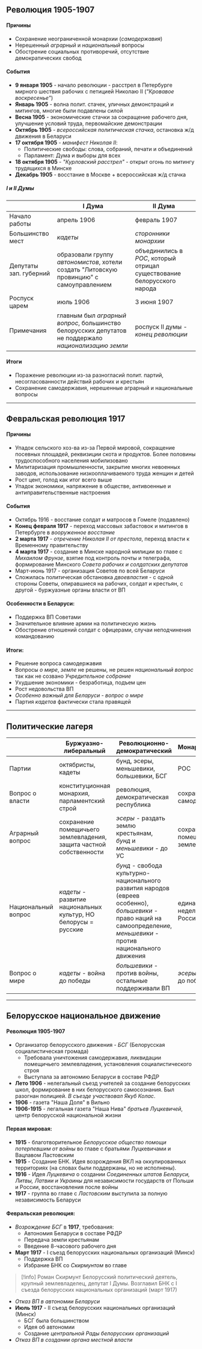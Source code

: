 ## Революция 1905-1907

#### Причины
- Сохранение неограниченной монархии (*самодержавия*)
- Нерешенный *аграрный* и *национальный* вопросы
- Обострение социальных противоречий, отсутствие демократических свобод

#### События
- **9 января 1905** - начало революции - расстрел в Петербурге мирного шествия рабочих с петицией Николаю II (*"Кровавое воскресенье"*)
- **Январь 1905** - волна полит. стачек, уличных демонстраций и митингов, многие были подавлены силой
- **Весна 1905** - экономические стачки за сокращение рабочего дня, улучшение условий труда, первомайские демонстрации
- **Октябрь 1905** - *всероссийская политическая стачка*, остановка ж/д движения в Беларуси
- **17 октября 1905** - *манифест Николая II*:
	- Политические свободы: слова, собраний, печати и объединений
	- Парламент: Дума и выборы для всех
- **18 октября 1905** - *"Курловский расстрел"* - открыт огонь по митингу трудящихся в Минске
- **Декабрь 1905** - восстание в Москве + всероссийская ж/д стачка

##### I и II Думы

|                        | **I Дума** | **II Дума** |
|------------------------|--------|---------|
| Начало работы          | апрель 1906 | февраль 1907 |
| Большинство мест       | *кадеты* | *сторонники монархии* |
| Депутаты зап. губерний | образовали группу *автономистов*, хотели создать "Литовскую провинцию" с самоуправлением | объединились в *РОС*, который отрицал существование белорусского народа |
| Роспуск царем          | июль 1906 | 3 июня 1907 |
| Примечания             | главным был *аграрный вопрос*, большинство белорусских депутатов не поддержало *национализацию земли* | роспуск II думы - *конец революции* |

#### Итоги
- Поражение революции из-за разногласий полит. партий, несогласованности действий рабочих и крестьян
- Сохранение самодержавия, нерешенные аграрный и национальные вопросы

---

## Февральская революция 1917

#### Причины
- Упадок сельского хоз-ва из-за Первой мировой, сокращение посевных площадей, реквизиции скота и продуктов. Более половины трудоспособного населения мобилизовано
- Милитаризация промышленности, закрытие многих невоенных заводов, использование низкооплачиваемого труда женщин и детей
- Рост цент, голод как итог всего выше
- Упадок экономики, напряжение в обществе, антивоенные и антиправительственные настроения

#### События
- Октябрь 1916 - восстание солдат и матросов в Гомеле (подавлено)
- **Конец февраля 1917** - переход массовых забастовок и митингов в Петербурге в *вооруженное восстание*
- **2 марта 1917** - *отречение Николая II от престола*, переход власти к Временному правительству
- **4 марта 1917** - создание в Минске народной милиции во главе с *Михаилом Фрунзе*, взятие под контроль почты и телеграфа, формирование Минского *Совета рабочих и солдатских депутатов*
- Март-июнь 1917 - организация Советов по всей Беларуси
- Сложилась политическая обстановка *двоевластия* - с одной стороны Советы, опиравшиеся на рабочих, солдат и крестьян, с другой - буржуазные органы власти от ВП

#### Особенности в Беларуси:
- Поддержка ВП Советами
- Значительное влияние армии на политическую жизнь
- Обострение отношений солдат с офицерами, случаи неподчинения командованию

#### Итоги:
- Решение вопроса самодержавия
- Вопросы *о мире*, *земле* не решены, не решен *национальный вопрос* так как не созвано *Учредительное собрание*
- Ухудшение экономики - безработица, подъем цен
- Рост недовольства ВП
- *Особенно важный для Беларуси - вопрос о мире*
- Партия *кадетов* фактически стала правящей

---

## Политические лагеря

|                     | Буржуазно-либеральный | Революционно-демократический | Монархический |
|---------------------|-----------------------|------------------------------|---------------|
| Партии              | октябристы, кадеты    | бунд, эсеры, меньшевики, большевики, БСГ | РОС |
| Вопрос о власти     | конституционная монархия, парламентский строй | революция, демократическая республика | сохранение самодержавия |
| Аграрный вопрос     | сохранение помещичьего землевладения, защита частной собственности | *эсеры* - раздать землю крестьянам,<br> *бунд* и *меньшевики* - до УС | сохранение помещичьего землевладения |
| Национальный вопрос | *кадеты* - развитие национальных культур, НО белорусы = русские | *бунд* - свобода культурно-национального развития народов (евреев особенно),<br> *большевики* - право наций на самоопределение,<br> *меньшевики* - против национального движения | единая и неделимая Россия |
| Вопрос о мире       | *кадеты* - война до победы | *большевики* - против войны, остальные поддерживали ВП | *эсеры* - война до победы |

---

## Белорусское национальное движение

#### Революция 1905-1907
- Организатор белорусского движения - *БСГ* (Белорусская социалистическая громада)
	- Требовала уничтожения самодержавия, ликвидации помещичьего землевладения, установления социалистического строя
	- Выступала за автономию Беларуси в составе РФДР
- **Лето 1906** - нелегальный съезд учителей за создание белорусских школ, формирование в них белорусского самосознания. Был разогнан полицией. *В съезде участвовал Якуб Колас*.
- **1906** - газета "Наша Доля" в Вильно
- **1906-1915** - легальная газета "Наша Нива" *братьев Луцкевичей*, центр белорусской национальной жизни

#### Первая мировая:
- **1915** - благотворительное *Белорусское общество помощи потерпевшим от войны* во главе с братьями Луцкевичами и Вацлавом Ластовским
- **1915** - Создание БНК. Идея возрождения ВКЛ на оккупированных территориях (на словах были поддержаны, но не исполнены).
- **1916** - Идея *Луцкевича* о создании *Соединенных штатов Беларуси, Литвы, Латвии и Украины* для независимости государств от Польши и России, восстановления после войны
- **1917** - группа во главе с *Ластовским* выступила за полную независимость Беларуси

#### Февральская революция:
- *Возрождение БСГ* в **1917**, требования:
	- Автономия Беларуси в составе РФДР
	- Передача земли крестьянам
	- Введение 8-часового рабочего дня
- **Март 1917** - I съезд белорусских национальных организаций (Минск)
	- Поддержка ВП
	- Избрание БНК со *Скирмунтом* во главе
> [!info] Роман Скирмунт
> Белорусский политический деятель, крупный землевладелец, депутат I Думы. Возглавил БНК с I съезда белорусских национальных организаций (март 1917)
- *Отказ ВП в автономии Беларуси*
- **Июль 1917** - II съезд белорусских национальных организаций (Минск)
	- БСГ была большинством
	- Идея об автономии
	- Создание *центральной Рады белорусских организаций*
- *Отказ ВП в создании органа местной власти*
